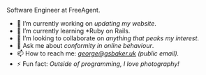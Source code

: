 Software Engineer at FreeAgent.

- 🔭 I’m currently working on *updating my website*.
- 🌱 I’m currently learning *Ruby on Rails.
- 👯 I’m looking to collaborate on *anything that peaks my interest*.
- 💬 Ask me about *conformity in online behaviour*.
- 📫 How to reach me: *george@gsbaker.uk (public email).* 
- ⚡ Fun fact: *Outside of programming, I love photography!*

<!--
**gsbaker/gsbaker** is a ✨ _special_ ✨ repository because its `README.md` (this file) appears on your GitHub profile.

Here are some ideas to get you started:

- 🔭 I’m currently working on ...
- 🌱 I’m currently learning ...
- 👯 I’m looking to collaborate on ...
- 🤔 I’m looking for help with ...
- 💬 Ask me about ...
- 📫 How to reach me: ...
- 😄 Pronouns: ...
- ⚡ Fun fact: ...
-->
